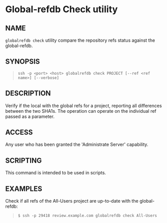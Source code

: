 Global-refdb Check utility
==============================

NAME
----
`globalrefdb check` utility compare the repository refs status against the global-refdb.

SYNOPSIS
--------
>     ssh -p <port> <host> globalrefdb check PROJECT [--ref <ref name>] [--verbose]

DESCRIPTION
-----------
Verify if the local with the global refs for a project, reporting all differences
between the two SHA1s. The operation can operate on the individual ref passed as
a parameter.

ACCESS
------
Any user who has been granted the 'Administrate Server' capability.

SCRIPTING
---------
This command is intended to be used in scripts.

EXAMPLES
--------
Check if all refs of the All-Users project are up-to-date with the global-refdb:

>     $ ssh -p 29418 review.example.com globalrefdb check All-Users
